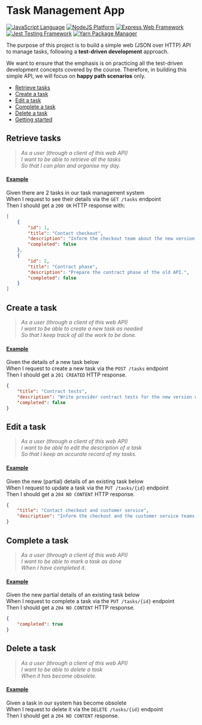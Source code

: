 # Task Management App

[![JavaScript Language](https://img.shields.io/badge/language-JavaScript-F7DF1E.svg?logo=JavaScript)][1]
[![NodeJS Platform](https://img.shields.io/badge/platform-NodeJS-339933.svg?logo=Node.js)][2]
[![Express Web Framework](https://img.shields.io/badge/web%20framework-express-000000.svg?logo=Express)][11]
[![Jest Testing Framework](https://img.shields.io/badge/testing%20framework-Jest-C21325.svg?logo=Jest)][3]
[![Yarn Package Manager](https://img.shields.io/badge/package%20manager-Yarn-2C8EBB.svg?logo=Yarn)][4]


The purpose of this project is to build a simple web (JSON over HTTP) API to manage tasks, following a **test-driven development** approach. 

We want to ensure that the emphasis is on practicing all the test-driven development concepts covered by the course. Therefore, in building this simple API, we will focus on **happy path scenarios** only.

- [Retrieve tasks][5]
- [Create a task][6]
- [Edit a task][7]
- [Complete a task][8]
- [Delete a task][9]
- [Getting started][10]


## Retrieve tasks

> *As a user (through a client of this web API) <br/>*
> *I want to be able to retrieve all the tasks <br/>*
> *So that I can plan and organise my day.*

#### <u>Example</u>

Given there are 2 tasks in our task management system <br/>
When I request to see their details via the `GET /tasks` endpoint <br/>
Then I should get a `200 OK` HTTP response with: <br/>

```JSON
[
    {
        "id": 1,
        "title": "Contact checkout",
        "description": "Inform the checkout team about the new version of our API.",
        "completed": false
    },
    {
        "id": 2,
        "title": "Contract phase",
        "description": "Prepare the contract phase of the old API.",
        "completed": false
    }
]

```


## Create a task

> *As a user (through a client of this web API) <br/>*
> *I want to be able to create a new task as needed <br/>*
> *So that I keep track of all the work to be done.*

#### <u>Example</u>

Given the details of a new task below <br/>
When I request to create a new task via the `POST /tasks` endpoint <br/>
Then I should get a `201 CREATED` HTTP response. <br/>

```JSON
{
    "title": "Contract tests",
    "description": "Write provider contract tests for the new version of our API.",
    "completed": false
}
```


## Edit a task

> *As a user (through a client of this web API) <br/>*
> *I want to be able to edit the description of a task <br/>*
> *So that I keep an accurate record of my tasks.*

#### <u>Example</u>

Given the new (partial) details of an existing task below <br/>
When I request to update a task via the `PUT /tasks/{id}` endpoint <br/>
Then I should get a `204 NO CONTENT` HTTP response. <br/>

```JSON
{
    "title": "Contact checkout and customer service",
    "description": "Inform the checkout and the customer service teams about the new version of our API."
}
```


## Complete a task

> *As a user (through a client of this web API) <br/>*
> *I want to be able to mark a task as done <br/>*
> *When I have completed it.*


#### <u>Example</u>

Given the new partial details of an existing task below <br/>
When I request to complete a task via the `PUT /tasks/{id}` endpoint <br/>
Then I should get a `204 NO CONTENT` HTTP response. <br/>

```JSON
{
    "completed": true
}
```


## Delete a task

> *As a user (through a client of this web API) <br/>*
> *I want to be able to delete a task <br/>*
> *When it has become obsolete.*

#### <u>Example</u>

Given a task in our system has become obsolete <br/>
When I request to delete it via the `DELETE /tasks/{id}` endpoint <br/>
Then I should get a `204 NO CONTENT` response. <br/>



[1]: https://www.javascript.com/
[2]: https://nodejs.org/en/
[3]: https://jestjs.io/
[4]: https://classic.yarnpkg.com/en/

[5]: #retrieve-tasks
[6]: #create-a-task
[7]: #edit-a-task
[8]: #complete-a-task
[9]: #delete-a-task
[10]: GETTING-STARTED.md
[11]: https://expressjs.com/